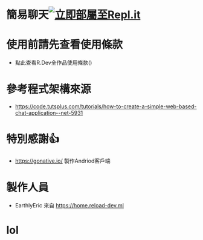 # 簡易聊天[![立即部屬至Repl.it](https://repl.it/badge/github/EarthlyEric/SIMPLE-CHAT)](https://repl.it/github/EarthlyEric/SIMPLE-CHAT)
# 使用前請先查看使用條款
* 點此查看R.Dev全作品使用條款()
# 參考程式架構來源
* https://code.tutsplus.com/tutorials/how-to-create-a-simple-web-based-chat-application--net-5931
# 特別感謝👍 
* https://gonative.io/ 製作Andriod客戶端
# 製作人員
* EarthlyEric 來自 https://home.reload-dev.ml
# lol

